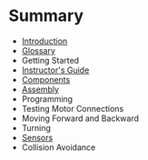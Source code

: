 # Summary

* [Introduction](README.md)
* [Glossary](glossary.md)
* Getting Started
* [Instructor's Guide](instructors-guide.md)
* [Components](components.md)
* [Assembly](assembly.md)
* Programming
* Testing Motor Connections
* Moving Forward and Backward
* Turning
* [Sensors](sensors.md)
* Collision Avoidance

